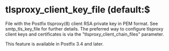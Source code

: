 # tlsproxy_client_key_file (default:$ 

 File with the Postfix tlsproxy(8) client RSA private key in PEM
format. See smtp_tls_key_file for further details. The preferred way to
configure tlsproxy client keys and certificates is via the
"tlsproxy_client_chain_files" parameter. 

 This feature is available in Postfix 3.4 and later. 


